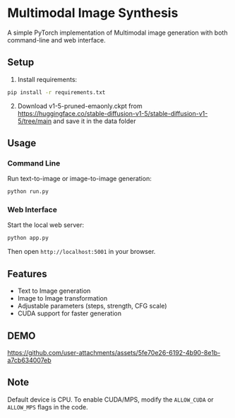 # Multimodal Image Synthesis

A simple PyTorch implementation of Multimodal image generation with both command-line and web interface.

## Setup

1. Install requirements:
```bash
pip install -r requirements.txt  
```
2. Download v1-5-pruned-emaonly.ckpt from https://huggingface.co/stable-diffusion-v1-5/stable-diffusion-v1-5/tree/main and save it in the data folder


## Usage

### Command Line
Run text-to-image or image-to-image generation:
```bash
python run.py
```

### Web Interface
Start the local web server:
```bash
python app.py
```
Then open `http://localhost:5001` in your browser.

## Features
- Text to Image generation
- Image to Image transformation
- Adjustable parameters (steps, strength, CFG scale)
- CUDA support for faster generation

## DEMO


https://github.com/user-attachments/assets/5fe70e26-6192-4b90-8e1b-a7cb634007eb




## Note
Default device is CPU. To enable CUDA/MPS, modify the `ALLOW_CUDA` or `ALLOW_MPS` flags in the code.


